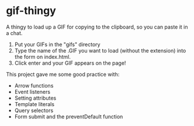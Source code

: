 # gif-thingy
A thingy to load up a GIF for copying to the clipboard, so you can paste it in a chat.

1. Put your GIFs in the "gifs" directory
2. Type the name of the .GIF you want to load (without the extension) into the form on index.html.
3. Click enter and your GIF appears on the page!

This project gave me some good practice with:
- Arrow functions
- Event listeners
- Setting attributes
- Template literals
- Query selectors
- Form submit and the preventDefault function

